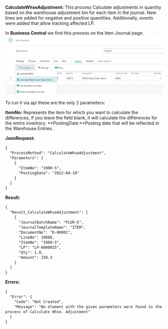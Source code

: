 **CalculateWhseAdjustment:**
This process Calculate adjustments in quantity based on the warehouse adjustment bin for each item in the journal. New lines are added for negative and positive quantities. Additionally, events were added that allow tracking affected LP.

In **Business Central** we find this process on the Item Journal page:
![image.png](/.attachments/image-b2614682-ed2b-42b6-9ca4-68522de2d1c1.png)

To run it via api these are the only 2 parameters:

**ItemNo:** Represents the item for which you want to calculate the differences, if you leave the field blank, it will calculate the differences for the entire inventory.
**PostingDate:**Posting date that will be reflected in the Warehouse Entries.


**JsonRequest:**
```
{
  "ProcessMethod": "CalculateWhseAdjustment",
  "Parameters": [
    {
      "ItemNo": "1900-S",
      "PostingDate": "2022-04-19"
    }
  ]
}
```



**Result:**
```
{
  "Result_CalculateWhseAdjustment": [
    {
      "JournalBatchName": "PLUR-E",
      "JournalTemplateName": "ITEM",
      "DocumentNo": "D-00001",
      "LineNo": 10000,
      "ItemNo": "1900-S",
      "LP": "LP-0000015",
      "Qty": 1.0,
      "Amount": 150.3
    }
  ]
}
```

**Errors:**

```
{
  "Error": {
    "Code": "Not Created",
    "Message": "No element with the given parameters were found in the process of Calculate Whse. Adjustment"
  }
}
```

